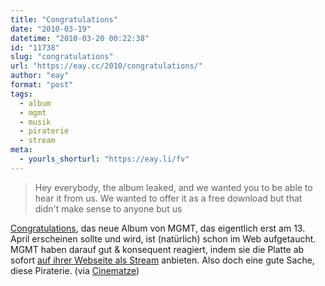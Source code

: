 ```yaml
---
title: "Congratulations"
date: "2010-03-19"
datetime: "2010-03-20 00:22:38"
id: "11738"
slug: "congratulations"
url: "https://eay.cc/2010/congratulations/"
author: "eay"
format: "post"
tags:
  - album
  - mgmt
  - musik
  - piraterie
  - stream
meta:
  - yourls_shorturl: "https://eay.li/fv"
---
```


> Hey everybody, the album leaked, and we wanted you to be able to hear it from us. We wanted to offer it as a free download but that didn't make sense to anyone but us

[Congratulations](http://www.amazon.de/exec/obidos/ASIN/B0037W68F4/eayznet-21), das neue Album von MGMT, das eigentlich erst am 13. April erscheinen sollte und wird, ist (natürlich) schon im Web aufgetaucht. MGMT haben darauf gut & konsequent reagiert, indem sie die Platte ab sofort [auf ihrer Webseite als Stream](http://www.whoismgmt.com/) anbieten. Also doch eine gute Sache, diese Piraterie. (via [Cinematze](http://www.cinematze.de/2010/03/20/albumstream-mgmt-congratulations/))
